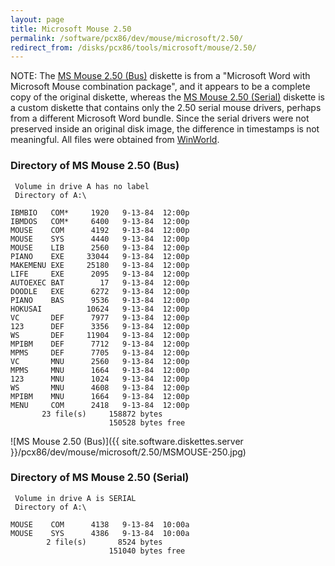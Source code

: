 ```yaml
---
layout: page
title: Microsoft Mouse 2.50
permalink: /software/pcx86/dev/mouse/microsoft/2.50/
redirect_from: /disks/pcx86/tools/microsoft/mouse/2.50/
---
```


NOTE: The [MS Mouse 2.50 (Bus)](#directory-of-ms-mouse-250-bus) diskette is from a
"Microsoft Word with Microsoft Mouse combination package", and it appears to be a complete copy of the original diskette,
whereas the [MS Mouse 2.50 (Serial)](#directory-of-ms-mouse-250-serial) diskette is a custom diskette that contains only the
2.50 serial mouse drivers, perhaps from a different Microsoft Word bundle.  Since the serial drivers were not preserved inside
an original disk image, the difference in timestamps is not meaningful. All files were obtained from
[WinWorld](https://winworldpc.com/product/microsoft-mouse/2x).

### Directory of MS Mouse 2.50 (Bus)

     Volume in drive A has no label
     Directory of A:\

    IBMBIO   COM*     1920   9-13-84  12:00p
    IBMDOS   COM*     6400   9-13-84  12:00p
    MOUSE    COM      4192   9-13-84  12:00p
    MOUSE    SYS      4440   9-13-84  12:00p
    MOUSE    LIB      2560   9-13-84  12:00p
    PIANO    EXE     33044   9-13-84  12:00p
    MAKEMENU EXE     25180   9-13-84  12:00p
    LIFE     EXE      2095   9-13-84  12:00p
    AUTOEXEC BAT        17   9-13-84  12:00p
    DOODLE   EXE      6272   9-13-84  12:00p
    PIANO    BAS      9536   9-13-84  12:00p
    HOKUSAI          10624   9-13-84  12:00p
    VC       DEF      7977   9-13-84  12:00p
    123      DEF      3356   9-13-84  12:00p
    WS       DEF     11904   9-13-84  12:00p
    MPIBM    DEF      7712   9-13-84  12:00p
    MPMS     DEF      7705   9-13-84  12:00p
    VC       MNU      2560   9-13-84  12:00p
    MPMS     MNU      1664   9-13-84  12:00p
    123      MNU      1024   9-13-84  12:00p
    WS       MNU      4608   9-13-84  12:00p
    MPIBM    MNU      1664   9-13-84  12:00p
    MENU     COM      2418   9-13-84  12:00p
           23 file(s)     158872 bytes
                          150528 bytes free

![MS Mouse 2.50 (Bus)]({{ site.software.diskettes.server }}/pcx86/dev/mouse/microsoft/2.50/MSMOUSE-250.jpg)

### Directory of MS Mouse 2.50 (Serial)

     Volume in drive A is SERIAL
     Directory of A:\

    MOUSE    COM      4138   9-13-84  10:00a
    MOUSE    SYS      4386   9-13-84  10:00a
            2 file(s)       8524 bytes
                          151040 bytes free
